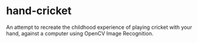 # hand-cricket
An attempt to recreate the childhood experience of playing cricket with your hand, against a computer using OpenCV Image Recognition.
